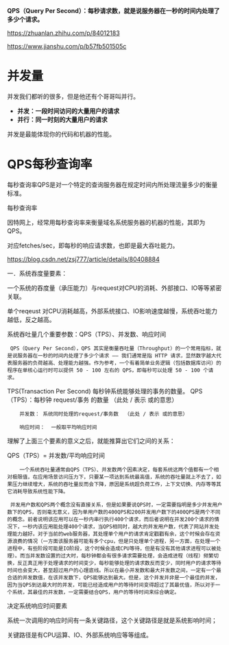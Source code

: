 **QPS（Query Per Second）：每秒请求数，就是说服务器在一秒的时间内处理了多少个请求。**



https://zhuanlan.zhihu.com/p/84012183

https://www.jianshu.com/p/b57fb501505c



# 并发量

并发我们都听的很多，但是他还有个哥哥叫并行。

- **并发：一段时间访问的大量用户的请求**
- **并行：同一时刻的大量用户的请求**

并发是最能体现你的代码和机器的性能。





# QPS每秒查询率

每秒查询率QPS是对一个特定的查询服务器在规定时间内所处理流量多少的衡量标准。

每秒查询率

因特网上，经常用每秒查询率来衡量域名系统服务器的机器的性能，其即为QPS。

对应fetches/sec，即每秒的响应请求数，也即是最大吞吐能力。



https://blog.csdn.net/zsj777/article/details/80408884



一．系统吞度量要素：

  一个系统的吞度量（承压能力）与request对CPU的消耗、外部接口、IO等等紧密关联。

单个reqeust 对CPU消耗越高，外部系统接口、IO影响速度越慢，系统吞吐能力越低，反之越高。

系统吞吐量几个重要参数：QPS（TPS）、并发数、响应时间

     QPS（Query Per Second），QPS 其实是衡量吞吐量（Throughput）的一个常用指标，就是说服务器在一秒的时间内处理了多少个请求 —— 我们通常是指 HTTP 请求，显然数字越大代表服务器的负荷越高、处理能力越强。作为参考，一个有着简单业务逻辑（包括数据库访问）的程序在单核心运行时可以提供 50 - 100 左右的 QPS，即每秒可以处理 50 - 100 个请求。

   TPS(Transaction Per Second) 每秒钟系统能够处理的事务的数量。
        QPS（TPS）：每秒钟 request/事务 的数量  （此处 / 表示 或的意思）

        并发数： 系统同时处理的request/事务数  （此处 / 表示 或的意思）
    
        响应时间：  一般取平均响应时间

理解了上面三个要素的意义之后，就能推算出它们之间的关系：

QPS（TPS）= 并发数/平均响应时间

        一个系统吞吐量通常由QPS（TPS）、并发数两个因素决定，每套系统这两个值都有一个相对极限值，在应用场景访问压力下，只要某一项达到系统最高值，系统的吞吐量就上不去了，如果压力继续增大，系统的吞吐量反而会下降，原因是系统超负荷工作，上下文切换、内存等等其它消耗导致系统性能下降。
    
     并发用户数和QPS两个概念没有直接关系，但是如果要说QPS时，一定需要指明是多少并发用户数下的QPS，否则毫无意义，因为单用户数的400QPS和200并发用户数下的400QPS是两个不同的概念。前者说明该应用可以在一秒内串行执行400个请求，而后者说明在并发200个请求的情况下，一秒内该应用能处理400个请求，当QPS相同时，越大的并发用户数，代表了网站并发处理能力越好。对于当前的web服务器，其处理单个用户的请求肯定戳戳有余，这个时候会存在资源浪费的情况（一方面该服务器可能有多个cpu，但是只处理单个进程，另一方面，在处理一个进程中，有些阶段可能是IO阶段，这个时候会造成CPU等待，但是有没有其他请求进程可以被处理）。而当并发数设置的过大时，每秒钟都会有很多请求需要处理，会造成进程（线程）频繁切换，反正真正用于处理请求的时间变少，每秒能够处理的请求数反而变少，同时用户的请求等待时间也会变大，甚至超过用户的心理底线。所以在最小并发数和最大并发数之间，一定有一个最合适的并发数值，在该并发数下，QPS能够达到最大。但是，这个并发并非是一个最佳的并发，因为当QPS到达最大时的并发，可能已经造成用户的等待时间变得超过了其最优值，所以对于一个系统，其最佳的并发数，一定需要结合QPS，用户的等待时间来综合确定。



决定系统响应时间要素

系统一次调用的响应时间有一条关键路径，这个关键路径是就是系统影响时间；

关键路径是有CPU运算、IO、外部系统响应等等组成。


